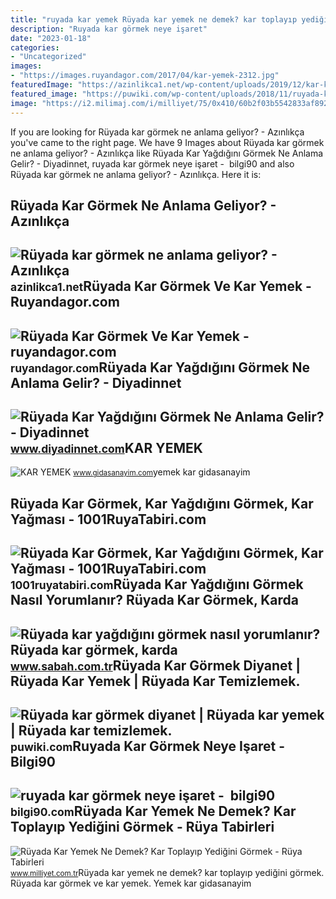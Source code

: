 ```yaml
---
title: "ruyada kar yemek Rüyada kar yemek ne demek? kar toplayıp yediğini görmek"
description: "Ruyada kar görmek neye işaret"
date: "2023-01-18"
categories:
- "Uncategorized"
images:
- "https://images.ruyandagor.com/2017/04/kar-yemek-2312.jpg"
featuredImage: "https://azinlikca1.net/wp-content/uploads/2019/12/kar-kis-girl-4898696_1280.jpeg"
featured_image: "https://puwiki.com/wp-content/uploads/2018/11/ruyada-kar-gormek-ne-anlama-gelir.jpg"
image: "https://i2.milimaj.com/i/milliyet/75/0x410/60b2f03b5542833af8921883.jpg"
---
```


If you are looking for Rüyada kar görmek ne anlama geliyor? - Azınlıkça you've came to the right page. We have 9 Images about Rüyada kar görmek ne anlama geliyor? - Azınlıkça like Rüyada Kar Yağdığını Görmek Ne Anlama Gelir? - Diyadinnet, ruyada kar görmek neye işaret - ️ bilgi90 and also Rüyada kar görmek ne anlama geliyor? - Azınlıkça. Here it is:

Rüyada Kar Görmek Ne Anlama Geliyor? - Azınlıkça
------------------------------------------------

 ![Rüyada kar görmek ne anlama geliyor? - Azınlıkça](https://azinlikca1.net/wp-content/uploads/2019/12/kar-kis-girl-4898696_1280.jpeg) <small>azinlikca1.net</small>Rüyada Kar Görmek Ve Kar Yemek - Ruyandagor.com
-----------------------------------------------

 ![Rüyada Kar Görmek Ve Kar Yemek - ruyandagor.com](https://images.ruyandagor.com/2017/04/kar-yemek-2312.jpg) <small>ruyandagor.com</small>Rüyada Kar Yağdığını Görmek Ne Anlama Gelir? - Diyadinnet
---------------------------------------------------------

 ![Rüyada Kar Yağdığını Görmek Ne Anlama Gelir? - Diyadinnet](https://www.diyadinnet.com/d/ruya/ruyada-kar-yagdigini-gormek-ne-anlama-gelir-833.jpg) <small>www.diyadinnet.com</small>KAR YEMEK
---------

 ![KAR YEMEK](https://www.gidasanayim.com/uploads/firmaslider/kar-yemek-slide-gidasanayim-59474-45822-1538428737.png?v=1590960204) <small>www.gidasanayim.com</small>yemek kar gidasanayim

Rüyada Kar Görmek, Kar Yağdığını Görmek, Kar Yağması - 1001RuyaTabiri.com
-------------------------------------------------------------------------

 ![Rüyada Kar Görmek, Kar Yağdığını Görmek, Kar Yağması - 1001RuyaTabiri.com](https://1001ruyatabiri.com/wp-content/uploads/2019/12/ruyada-kar-gormek-ruyada-kar-yemek-kar-yagmasi-kar-yagisi-gormek-diyanet-ruya-sorgulama-1001ruyatabiri-900x506.jpg) <small>1001ruyatabiri.com</small>Rüyada Kar Yağdığını Görmek Nasıl Yorumlanır? Rüyada Kar Görmek, Karda
----------------------------------------------------------------------

 ![Rüyada kar yağdığını görmek nasıl yorumlanır? Rüyada kar görmek, karda](https://iasbh.tmgrup.com.tr/e1920f/752/395/0/0/1202/631?u=https://isbh.tmgrup.com.tr/sbh/2020/03/23/ruyada-kar-yagdigini-gormek-nedir-ne-anlama-gelir-ruyada-karda-yurumek-kar-yemek-ruya-tabirleri-1584972018387.jpg) <small>www.sabah.com.tr</small>Rüyada Kar Görmek Diyanet | Rüyada Kar Yemek | Rüyada Kar Temizlemek.
---------------------------------------------------------------------

 ![Rüyada kar görmek diyanet | Rüyada kar yemek | Rüyada kar temizlemek.](https://puwiki.com/wp-content/uploads/2018/11/ruyada-kar-gormek-ne-anlama-gelir.jpg) <small>puwiki.com</small>Ruyada Kar Görmek Neye Işaret - ️ Bilgi90
-----------------------------------------

 ![ruyada kar görmek neye işaret - ️ bilgi90](https://www.diyadinnet.com/d/ruya/ruyada-kar-gormek-ne-anlama-gelir-5964.jpg) <small>bilgi90.com</small>Rüyada Kar Yemek Ne Demek? Kar Toplayıp Yediğini Görmek - Rüya Tabirleri
------------------------------------------------------------------------

 ![Rüyada Kar Yemek Ne Demek? Kar Toplayıp Yediğini Görmek - Rüya Tabirleri](https://i2.milimaj.com/i/milliyet/75/0x410/60b2f03b5542833af8921883.jpg) <small>www.milliyet.com.tr</small>Rüyada kar yemek ne demek? kar toplayıp yediğini görmek. Rüyada kar görmek ve kar yemek. Yemek kar gidasanayim
